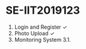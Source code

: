 # SE-IIT2019123

1. Login and Register     ✓
2. Photo Upload           ✓
3. Monitoring System 
  3.1.  
